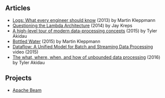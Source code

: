 ## Articles

* [Logs: What every engineer should know](https://engineering.linkedin.com/distributed-systems/log-what-every-software-engineer-should-know-about-real-time-datas-unifying) (2013) by Martin Kleppmann 
* [Questioning the Lambda Architecture](https://www.oreilly.com/ideas/questioning-the-lambda-architecture) (2014) by Jay Kreps 
* [A high-level tour of modern data-processing concepts](https://www.oreilly.com/ideas/the-world-beyond-batch-streaming-101)  (2015) by Tyler Akidau 
* [Bottled Water](https://martin.kleppmann.com/2015/04/23/bottled-water-real-time-postgresql-kafka.html) (2015) by Martin Kleppmann 
* [Dataflow: A Unified Model for Batch and Streaming Data Processing](https://www.youtube.com/watch?v=3UfZN59Nsk8) video (2015) 
* [The what, where, when, and how of unbounded data processing](https://www.oreilly.com/ideas/the-world-beyond-batch-streaming-102) (2016) by Tyler Akidau 

## Projects

* [Apache Beam](http://beam.incubator.apache.org/)
